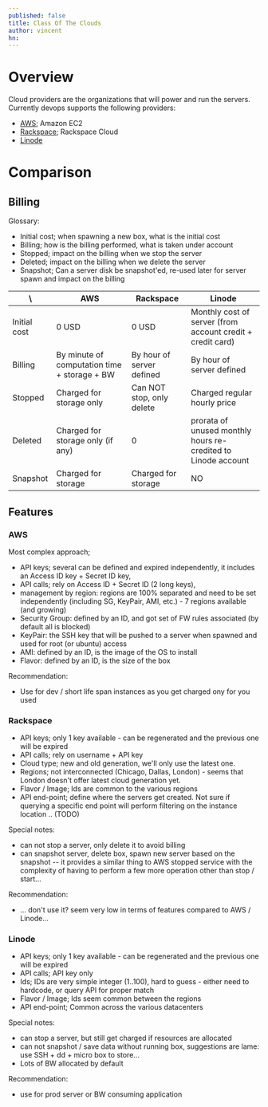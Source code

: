 ```yaml
---
published: false
title: Class Of The Clouds
author: vincent
hn: 
---
```


# Overview
Cloud providers are the organizations that will power and run the servers. Currently devops supports the following providers:
- [AWS](http://aws.amazon.com); Amazon EC2
- [Rackspace](http://www.rackspace.com/cloud/); Rackspace Cloud
- [Linode](http://linode.com)

# Comparison

## Billing

Glossary:
- Initial cost; when spawning a new box, what is the initial cost
- Billing; how is the billing performed, what is taken under account
- Stopped; impact on the billing when we stop the server
- Deleted; impact on the billing when we delete the server
- Snapshot; Can a server disk be snapshot'ed, re-used later for server spawn and impact on the billing

 \ | AWS | Rackspace | Linode
---- | ---- | ---- | ----
Initial cost | 0 USD | 0 USD | Monthly cost of server (from account credit + credit card)
Billing | By minute of computation time + storage + BW | By hour of server defined | By hour of server defined
Stopped | Charged for storage only | Can NOT stop, only delete | Charged regular hourly price
Deleted | Charged for storage only (if any) | 0 | prorata of unused monthly hours re-credited to Linode account
Snapshot | Charged for storage | Charged for storage | NO

## Features

### AWS
Most complex approach;
- API keys; several can be defined and expired independently, it includes an Access ID key + Secret ID key,
- API calls; rely on Access ID + Secret ID (2 long keys),
- management by region: regions are 100% separated and need to be set independently (including SG, KeyPair, AMI, etc.) - 7 regions available (and growing)
- Security Group: defined by an ID, and got set of FW rules associated (by default all is blocked)
- KeyPair: the SSH key that will be pushed to a server when spawned and used for root (or ubuntu) access
- AMI: defined by an ID, is the image of the OS to install
- Flavor: defined by an ID, is the size of the box

Recommendation:
- Use for dev / short life span instances as you get charged ony for you used

### Rackspace
- API keys; only 1 key available - can be regenerated and the previous one will be expired
- API calls; rely on username + API key
- Cloud type; new and old generation, we'll only use the latest one.
- Regions; not interconnected (Chicago, Dallas, London) - seems that London doesn't offer latest cloud generation yet.
- Flavor / Image; Ids are common to the various regions
- API end-point; define where the servers get created. Not sure if querying a specific end point will perform filtering on the instance location .. (TODO)

Special notes:
- can not stop a server, only delete it to avoid billing
- can snapshot server, delete box, spawn new server based on the snapshot -- it provides a similar thing to AWS stopped service with the complexity of having to perform a few more operation other than stop / start...

Recommendation: 
- ... don't use it? seem very low in terms of features compared to AWS / Linode...

### Linode
- API keys; only 1 key available - can be regenerated and the previous one will be expired
- API calls; API key only
- Ids; IDs are very simple integer (1..100), hard to guess - either need to hardcode, or query API for proper match
- Flavor / Image; Ids seem common between the regions
- API end-point; Common across the various datacenters

Special notes:
- can stop a server, but still get charged if resources are allocated
- can not snapshot / save data without running box, suggestions are lame: use SSH + dd + micro box to store...
- Lots of BW allocated by default

Recommendation:
- use for prod server or BW consuming application
